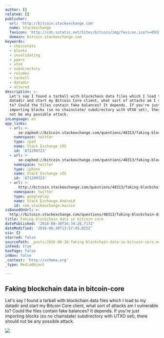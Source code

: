 ```yaml
---
author: []
related: []
publisher:
  url: 'http://bitcoin.stackexchange.com'
  name: Stackexchange
  favicon: 'http://cdn.sstatic.net/Sites/bitcoin/img/favicon.ico?v=0910168c5c65'
  domain: bitcoin.stackexchange.com
keywords:
  - chainstate
  - blocks
  - invalidating
  - peers
  - utxo
  - subdirectory
  - reindex
  - tarball
  - datadir
  - altered
description: >-
  Let's say I found a tarball with blockchain data files which I load to my
  datadir and start my Bitcoin Core client, what sort of attacks am I vulnerable
  to? Could the files contain fake balances? It depends. If you're just
  importing blocks (so no chainstate/ subdirectory with UTXO set), there should
  not be any possible attack.
inLanguage: en
app_links:
  - url: >-
      se-zaphod://bitcoin.stackexchange.com/questions/48313/faking-blockchain-data-in-bitcoin-core
    namespace: twitter
    type: ipad
    name: Stack Exchange iOS
    id: '871299723'
  - url: >-
      se-zaphod://bitcoin.stackexchange.com/questions/48313/faking-blockchain-data-in-bitcoin-core
    namespace: twitter
    type: iphone
    name: Stack Exchange iOS
    id: '871299723'
  - url: >-
      http://bitcoin.stackexchange.com/questions/48313/faking-blockchain-data-in-bitcoin-core
    namespace: twitter
    type: googleplay
    name: Stack Exchange Android
    id: com.stackexchange.marvin
isBasedOnUrl: >-
  http://bitcoin.stackexchange.com/questions/48313/faking-blockchain-data-in-bitcoin-core
title: Faking blockchain data in bitcoin-core
datePublished: '2016-08-30T16:34:28.717Z'
dateModified: '2016-08-30T13:57:45.025Z'
via: {}
starred: false
sourcePath: _posts/2016-08-30-faking-blockchain-data-in-bitcoin-core.md
inFeed: true
hasPage: false
inNav: false
_context: 'http://schema.org'
_type: MediaObject

---
```

<article style=""><h1>Faking blockchain data in bitcoin-core</h1><p>Let's say I found a tarball with blockchain data files which I load to my datadir and start my Bitcoin Core client, what sort of attacks am I vulnerable to? Could the files contain fake balances? It depends. If you're just importing blocks (so no chainstate/ subdirectory with UTXO set), there should not be any possible attack.</p><img src="http://cdn.sstatic.net/Sites/bitcoin/img/apple-touch-icon.png?v=a43e5a337e6b&amp;a" /></article>